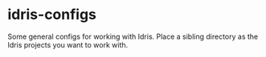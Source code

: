 # idris-configs
Some general configs for working with Idris. Place a sibling directory as the Idris projects you want to work with.
